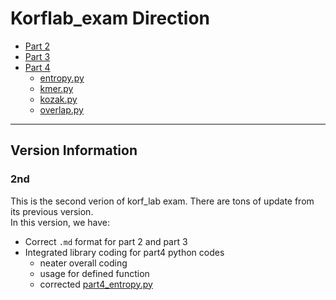 # Korflab_exam Direction


+ [Part 2](part2_part3.md)
+ [Part 3](part2_part3.md)
+ [Part 4]()
    + [entropy.py](part4_entropy.py)
    + [kmer.py](part4_kmer.py)
    + [kozak.py](part4_kozak.py)
    + [overlap.py](part4_overlap.py)
    
----------------------------------------------------------------------------------------------------

## Version Information ##

### 2nd ###

This is the second verion of korf_lab exam. There are tons of update from its previous version.  
In this version, we have:  

+ Correct `.md` format for part 2 and part 3  
+ Integrated library coding for part4 python codes
    - neater overall coding
    - usage for defined function
    - corrected [part4_entropy.py](part4_entropy.py)
    

